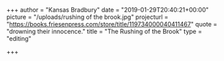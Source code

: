 +++
author = "Kansas Bradbury"
date = "2019-01-29T20:40:21+00:00"
picture = "/uploads/rushing of the brook.jpg"
projecturl = "https://books.friesenpress.com/store/title/119734000040411467"
quote = "drowning their innocence."
title = "The Rushing of the Brook"
type = "editing"

+++
